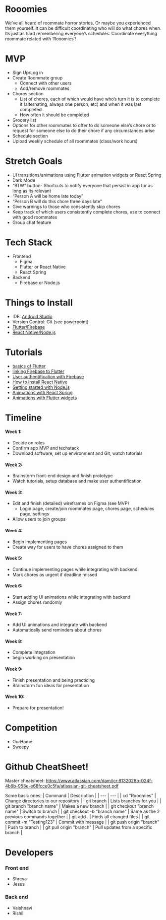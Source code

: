 # Rooomies

We’ve all heard of roommate horror stories. Or maybe you experienced them yourself. It can be difficult coordinating who will do what chores when. Its just as hard remembering everyone’s schedules. Coordinate everything roommate related with ‘Rooomies’!

# MVP

- Sign Up/Log in
- Create Roommate group
  - Connect with other users
  - Add/remove roommates
- Chores section
  - List of chores, each of which would have who’s turn it is to complete it (alternating, always one person, etc) and when it was last completed
  - How often it should be completed
- Grocery list
- Options for other roommates to offer to do someone else’s chore or to request for someone else to do their chore if any circumstances arise
- Schedule section
- Upload weekly schedule of all roommates (class/work hours)

# Stretch Goals

- UI transitions/animations using Flutter animation widgets or React Spring
- Dark Mode
-  “BTW” button- Shortcuts to notify everyone that persist in app for as long as its relevant
  - “Person A will be home late today”
  - “Person B will do this chore three days late”
- Give warnings to those who consistently skip chores
- Keep track of which users consistently complete chores, use to connect with good roommates
- Group chat feature


# Tech Stack

- Frontend
  - Figma
  - Flutter or React Native
  - React Spring
- Backend
  - Firebase or Node.js

# Things to Install

- IDE: <a href = "https://developer.android.com/studio"> Android Studio</a>
- Version Control: Git (see powerpoint)
- <a href = "https://www.geeksforgeeks.org/android-studio-setup-for-flutter-development/"> Flutter/Firebase</a>
- <a href = "https://learn.microsoft.com/en-us/windows/dev-environment/javascript/react-native-for-android"> React Native/Node.js </a>


# Tutorials

- <a href = "https://www.youtube.com/playlist?list=PL4cUxeGkcC9jLYyp2Aoh6hcWuxFDX6PBJ"> basics of Flutter</a>
- <a href = "https://www.youtube.com/playlist?list=PL4cUxeGkcC9j--TKIdkb3ISfRbJeJYQwC"> linking Firebase to Flutter</a>
- <a href = "https://youtu.be/rWamixHIKmQ"> User authentification with Firebase</a>
- <a href = "https://youtu.be/6tEV6H07Fd8"> How to install React Native</a>
- <a href = "https://youtu.be/P5QbE9aRCLQ?list=PLaAoUJDWH9WrPXMOkqHHsPHxbhvRDqryM"> Getting started with Node.js</a>
- <a href = "https://www.react-spring.dev/docs/getting-started"> Animations with React Spring </a>
- <a href = "https://docs.flutter.dev/development/ui/animations"> Animations with Flutter widgets </a>

# Timeline

#### Week 1: 
- Decide on roles
- Confirm app MVP and techstack
- Download software, set up environment and Git, watch tutorials

#### Week 2:
- Brainstorm front-end design and finish prototype
- Watch tutorials, setup database and make user authentification

#### Week 3:
- Edit and finish (detailed) wireframes on Figma (see MVP)
  - Login page, create/join roommates page, chores page, schedules page, settings
- Allow users to join groups

#### Week 4:
- Begin implementing pages
- Create way for users to have chores assigned to them

#### Week 5:
- Continue implementing pages while integrating with backend
- Mark chores as urgent if deadline missed

#### Week 6:
- Start adding UI animations while integrating with backend
- Assign chores randomly 

#### Week 7:
- Add UI animations and integrate with backend
- Automatically send reminders about chores

#### Week 8:
- Complete integration
- begin working on presentation

#### Week 9:
- Finish presentation and being practicing
- Brainstorm fun ideas for presentation

#### Week 10:
- Prepare for presentation!

# Competition
- OurHome
- Sweepy

# Github CheatSheet!
Master cheatsheet: https://www.atlassian.com/dam/jcr:8132028b-024f-4b6b-953e-e68fcce0c5fa/atlassian-git-cheatsheet.pdf

Some basic ones:
| Command | Description |
| --- | --- |
| cd "Rooomies" | Change directories to our repository |
| git branch | Lists branches for you |
| git branch "branch name" |  Makes a new branch |
| git checkout "branch name" | Switch to branch |
| git checkout -b "branch name" | Same as the 2 previous commands together |
| git add . | Finds all changed files |
| git commit -m "Testing123" | Commit with message |
| git push origin "branch" | Push to branch |
| git pull origin "branch" | Pull updates from a specific branch | 

# Developers
### Front end
- Shreya
- Jesus
### Back end
- Vaishnavi
- Rishil
